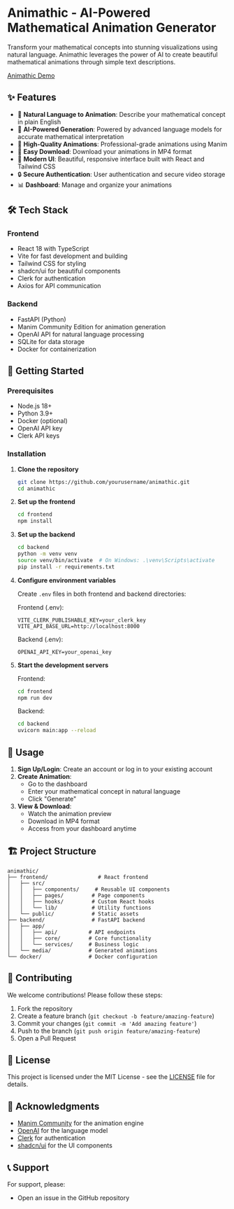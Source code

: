 # Animathic - AI-Powered Mathematical Animation Generator

Transform your mathematical concepts into stunning visualizations using natural language. Animathic leverages the power of AI to create beautiful mathematical animations through simple text descriptions.

[Animathic Demo](https://animathic.vercel.app/)

## ✨ Features

- 🎨 **Natural Language to Animation**: Describe your mathematical concept in plain English
- 🤖 **AI-Powered Generation**: Powered by advanced language models for accurate mathematical interpretation
- 🎥 **High-Quality Animations**: Professional-grade animations using Manim
- 💾 **Easy Download**: Download your animations in MP4 format
- 📱 **Modern UI**: Beautiful, responsive interface built with React and Tailwind CSS
- 🔒 **Secure Authentication**: User authentication and secure video storage
- 📊 **Dashboard**: Manage and organize your animations

## 🛠️ Tech Stack

### Frontend

- React 18 with TypeScript
- Vite for fast development and building
- Tailwind CSS for styling
- shadcn/ui for beautiful components
- Clerk for authentication
- Axios for API communication

### Backend

- FastAPI (Python)
- Manim Community Edition for animation generation
- OpenAI API for natural language processing
- SQLite for data storage
- Docker for containerization

## 🚀 Getting Started

### Prerequisites

- Node.js 18+
- Python 3.9+
- Docker (optional)
- OpenAI API key
- Clerk API keys

### Installation

1. **Clone the repository**

   ```bash
   git clone https://github.com/yourusername/animathic.git
   cd animathic
   ```

2. **Set up the frontend**

   ```bash
   cd frontend
   npm install
   ```

3. **Set up the backend**

   ```bash
   cd backend
   python -m venv venv
   source venv/bin/activate  # On Windows: .\venv\Scripts\activate
   pip install -r requirements.txt
   ```

4. **Configure environment variables**

   Create `.env` files in both frontend and backend directories:

   Frontend (.env):

   ```
   VITE_CLERK_PUBLISHABLE_KEY=your_clerk_key
   VITE_API_BASE_URL=http://localhost:8000
   ```

   Backend (.env):

   ```
   OPENAI_API_KEY=your_openai_key
   ```

5. **Start the development servers**

   Frontend:

   ```bash
   cd frontend
   npm run dev
   ```

   Backend:

   ```bash
   cd backend
   uvicorn main:app --reload
   ```

## 📝 Usage

1. **Sign Up/Login**: Create an account or log in to your existing account
2. **Create Animation**:
   - Go to the dashboard
   - Enter your mathematical concept in natural language
   - Click "Generate"
3. **View & Download**:
   - Watch the animation preview
   - Download in MP4 format
   - Access from your dashboard anytime

## 🏗️ Project Structure

```
animathic/
├── frontend/                # React frontend
│   ├── src/
│   │   ├── components/     # Reusable UI components
│   │   ├── pages/         # Page components
│   │   ├── hooks/         # Custom React hooks
│   │   └── lib/           # Utility functions
│   └── public/            # Static assets
├── backend/               # FastAPI backend
│   ├── app/
│   │   ├── api/          # API endpoints
│   │   ├── core/         # Core functionality
│   │   └── services/     # Business logic
│   └── media/            # Generated animations
└── docker/               # Docker configuration
```

## 🤝 Contributing

We welcome contributions! Please follow these steps:

1. Fork the repository
2. Create a feature branch (`git checkout -b feature/amazing-feature`)
3. Commit your changes (`git commit -m 'Add amazing feature'`)
4. Push to the branch (`git push origin feature/amazing-feature`)
5. Open a Pull Request

## 📄 License

This project is licensed under the MIT License - see the [LICENSE](LICENSE) file for details.

## 🙏 Acknowledgments

- [Manim Community](https://www.manim.community/) for the animation engine
- [OpenAI](https://openai.com/) for the language model
- [Clerk](https://clerk.dev/) for authentication
- [shadcn/ui](https://ui.shadcn.com/) for the UI components

## 📞 Support

For support, please:

- Open an issue in the GitHub repository
